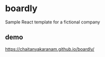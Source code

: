 # boardly
Sample React template for a fictional company

## demo
https://chaitanyakaranam.github.io/boardly/